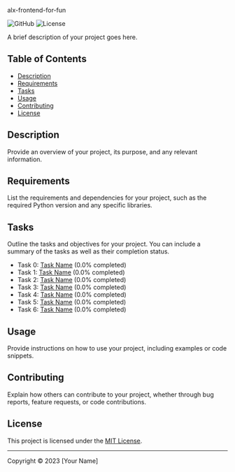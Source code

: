 alx-frontend-for-fun

![GitHub](https://img.shields.io/badge/GitHub-ALX-blue)
![License](https://img.shields.io/badge/License-MIT-green)

A brief description of your project goes here.

## Table of Contents

- [Description](#description)
- [Requirements](#requirements)
- [Tasks](#tasks)
- [Usage](#usage)
- [Contributing](#contributing)
- [License](#license)

## Description

Provide an overview of your project, its purpose, and any relevant information.

## Requirements

List the requirements and dependencies for your project, such as the required Python version and any specific libraries.

## Tasks

Outline the tasks and objectives for your project. You can include a summary of the tasks as well as their completion status.

- Task 0: [Task Name](#link-to-task-0) (0.0% completed)
- Task 1: [Task Name](#link-to-task-1) (0.0% completed)
- Task 2: [Task Name](#link-to-task-2) (0.0% completed)
- Task 3: [Task Name](#link-to-task-3) (0.0% completed)
- Task 4: [Task Name](#link-to-task-4) (0.0% completed)
- Task 5: [Task Name](#link-to-task-5) (0.0% completed)
- Task 6: [Task Name](#link-to-task-6) (0.0% completed)

## Usage

Provide instructions on how to use your project, including examples or code snippets.

## Contributing

Explain how others can contribute to your project, whether through bug reports, feature requests, or code contributions.

## License

This project is licensed under the [MIT License](LICENSE.md).

---

Copyright © 2023 [Your Name]

